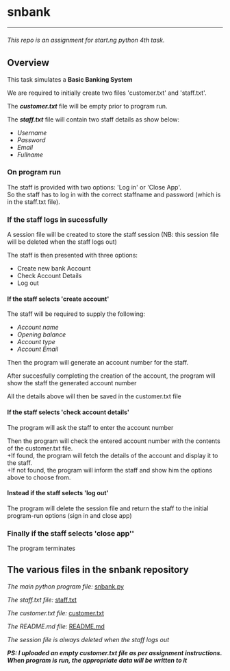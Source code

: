 # snbank  

_______________________________________

###### This repo is an assignment for start.ng python 4th task.

## Overview
This task simulates a **Basic Banking System**

We are required to initially create two files 'customer.txt' and 'staff.txt'.

The ***customer.txt*** file will be empty prior to program run.

The ***staff.txt*** file will contain two staff details as show below:  
- *Username*  
- *Password* 
- *Email*
- *Fullname*

### On program run
	
The staff is provided with two options: 'Log in' or 'Close App'.  
So the staff has to log in with the correct staffname and password (which is in the staff.txt file).

### If the staff logs in sucessfully
	
A session file will be created to store the staff session (NB: this session file will be deleted when the staff logs out)

The staff is then presented with three options:  
- Create new bank Account  
- Check Account Details  
- Log out

#### If the staff selects 'create account'

The staff will be required to supply the following:  
- *Account name* 
- *Opening balance* 
- *Account type*  
- *Account Email*

Then the program will generate an account number for the staff.

After succesfully completing the creation of the account, the program will show the staff the generated account number

All the details above will then be saved in the customer.txt file

#### If the staff selects 'check account details'

The program will ask the staff to enter the account number 

Then the program will check the entered account number with the contents of the customer.txt file.  
+If found, the program will fetch the details of the account and display it to the staff.  
+If not found, the program will inform the staff and show him the options above to choose from.

#### Instead if the staff selects 'log out'

The program will delete the session file and return the staff to the initial program-run options (sign in and close app)

### Finally if the staff selects 'close app''

The program terminates


## The various files in the snbank repository

*The main python program file:* [snbank.py](https://github.com/Orekoko/snbank/blob/master/snbank.py)

*The staff.txt file:* [staff.txt](https://github.com/Orekoko/snbank/blob/master/staff.txt)

*The customer.txt file:* [customer.txt](https://github.com/Orekoko/snbank/blob/master/customer.txt)

*The README.md file:* [README.md](https://github.com/Orekoko/snbank/blob/master/README.md)

*The session file is always deleted when the staff logs out*

***PS: I uploaded an empty customer.txt file as per assignment instructions. When program is run, the appropriate data will be written to it***